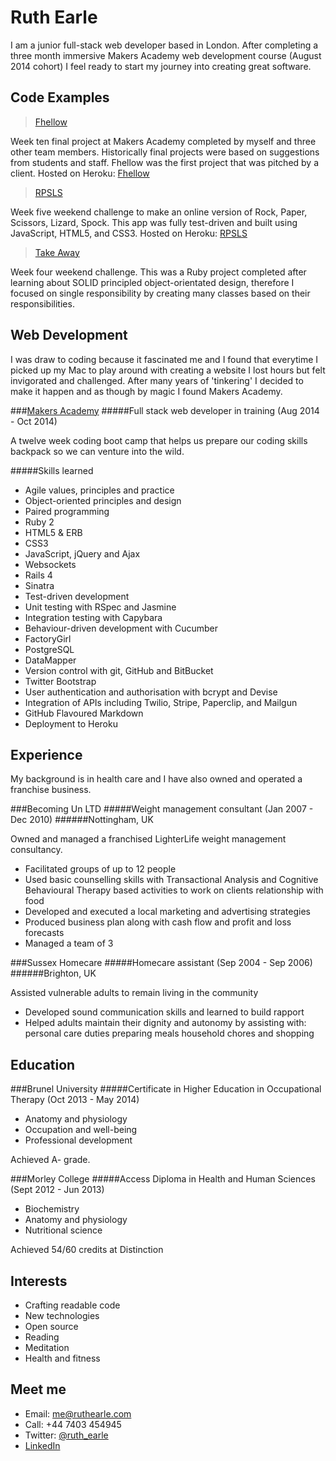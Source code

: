 Ruth Earle
==

I am a junior full-stack web developer based in London. After completing a three month immersive Makers Academy web development course (August 2014 cohort) I feel ready to start my journey into creating great software.

Code Examples
----

> [Fhellow]

Week ten final project at Makers Academy completed by myself and three other team members. Historically final projects were based on suggestions from students and staff. Fhellow was the first project that was pitched by a client. Hosted on Heroku: [Fhellow](http://fhellow.herokuapp.com/)

> [RPSLS]

Week five weekend challenge to make an online version of Rock, Paper, Scissors, Lizard, Spock. This app was fully test-driven and built using JavaScript, HTML5, and CSS3. Hosted on Heroku: [RPSLS](https://rockpaperscissorslizardspockjs.herokuapp.com/)

> [Take Away]

Week four weekend challenge. This was a Ruby project completed after learning about SOLID principled object-orientated design, therefore I focused on single responsibility by creating many classes based on their responsibilities.

Web Development
----

I was draw to coding because it fascinated me and I found that everytime
I picked up my Mac to play around with creating a website I lost hours
but felt invigorated and challenged. After many years of 'tinkering'
I decided to make it happen and as though by magic I found Makers
Academy.

###[Makers Academy]
#####Full stack web developer in training (Aug 2014 - Oct 2014)

A twelve week coding boot camp that helps us prepare our coding skills
backpack so we can venture into the wild.

#####Skills learned

  - Agile values, principles and practice
  - Object-oriented principles and design
  - Paired programming
  - Ruby 2
  - HTML5 & ERB
  - CSS3
  - JavaScript, jQuery and Ajax
  - Websockets
  - Rails 4
  - Sinatra
  - Test-driven development
  - Unit testing with RSpec and Jasmine
  - Integration testing with Capybara
  - Behaviour-driven development with Cucumber
  - FactoryGirl
  - PostgreSQL
  - DataMapper
  - Version control with git, GitHub and BitBucket
  - Twitter Bootstrap
  - User authentication and authorisation with bcrypt and Devise
  - Integration of APIs including Twilio, Stripe, Paperclip, and Mailgun
  - GitHub Flavoured Markdown
  - Deployment to Heroku


Experience
----

My background is in health care and I have also owned and
operated a franchise business.

###Becoming Un LTD
#####Weight management consultant (Jan 2007 - Dec 2010)
######Nottingham, UK

Owned and managed a franchised LighterLife weight management consultancy. 

-	Facilitated groups of up to 12 people
-	Used basic counselling skills with Transactional Analysis and Cognitive Behavioural Therapy based activities to work on clients relationship with food
-	Developed and executed a local marketing and advertising strategies
-	Produced business plan along with cash flow and profit and loss forecasts
-	Managed a team of 3


###Sussex Homecare
#####Homecare assistant (Sep 2004 - Sep 2006)
######Brighton, UK

Assisted vulnerable adults to remain living in the community

- Developed sound communication skills and learned to build rapport
- Helped adults maintain their dignity and autonomy by assisting with:
personal care duties
preparing meals
household chores and shopping


Education
----

###Brunel University
#####Certificate in Higher Education in Occupational Therapy (Oct 2013 - May 2014)

  - Anatomy and physiology
  - Occupation and well-being
  - Professional development

Achieved A- grade.

###Morley College
#####Access Diploma in Health and Human Sciences (Sept 2012 - Jun 2013)

  - Biochemistry
  - Anatomy and physiology
  - Nutritional science

Achieved 54/60 credits at Distinction

Interests
----

- Crafting readable code
- New technologies
- Open source
- Reading
- Meditation
- Health and fitness

Meet me
----

- Email: me@ruthearle.com
- Call: +44 7403 454945
- Twitter: [@ruth_earle]
- [LinkedIn]

[Fhellow]:https://github.com/michballard/fhellow
[RPSLS]:https://github.com/ruthearle/rpsls_js
[Take Away]:https://github.com/ruthearle/takeaway
[Makers Academy]:www.makersacademy.com
[@ruth_earle]:https://twitter.com/ruth_earle
[LinkedIn]:uk.linkedin.com/pub/ruth-earle/98/889/8a4/
